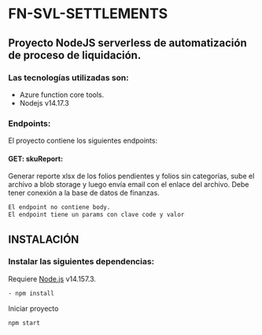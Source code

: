 # FN-SVL-SETTLEMENTS
## Proyecto NodeJS serverless de automatización de proceso de liquidación.
### Las tecnologías utilizadas son:
- Azure function core tools.
- Nodejs v14.17.3
### Endpoints:
El proyecto contiene los siguientes endpoints:

#### GET: skuReport:
Generar reporte xlsx de los folios pendientes y folios sin categorías, sube el archivo a blob storage y luego envía email con el enlace del archivo.
Debe tener conexión a la base de datos de finanzas.
```sh
El endpoint no contiene body.
El endpoint tiene un params con clave code y valor 
```

## INSTALACIÓN
### Instalar las siguientes dependencias:
Requiere [Node.js](https://nodejs.org/) v14.157.3.
```sh
- npm install
```
Iniciar proyecto

```sh
npm start
```